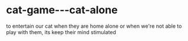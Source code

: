 # cat-game---cat-alone
to entertain our cat when they are home alone or when we're not able to play with them, its keep their mind stimulated 
